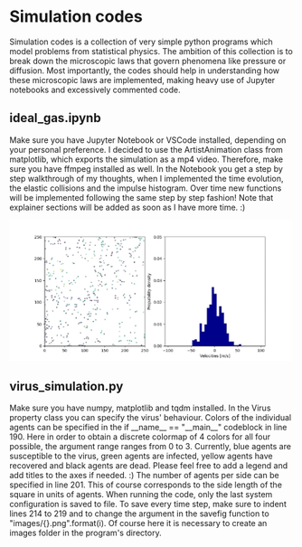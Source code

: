 # Simulation codes
Simulation codes is a collection of very simple python programs which model problems from statistical physics. The ambition of this collection is to break down the microscopic laws that govern phenomena like pressure or diffusion. Most importantly, the codes should help in understanding how these microscopic laws are implemented, making heavy use of Jupyter notebooks and excessively commented code.


## ideal_gas.ipynb
Make sure you have Jupyter Notebook or VSCode installed, depending on your personal preference. I decided to use the ArtistAnimation class from matplotlib, which exports the simulation as a mp4 video. Therefore, make sure you have ffmpeg installed as well. In the Notebook you get a step by step walkthrough of my thoughts, when I implemented the time evolution, the elastic collisions and the impulse histogram. Over time new functions will be implemented following the same step by step fashion! Note that explainer sections will be added as soon as I have more time. :)

<img src="examples/ideal_gas_end.png" alt="ideal_gas_eng.png" width="500"/>


## virus_simulation.py
Make sure you have numpy, matplotlib and tqdm installed. In the Virus property class you can specify the virus' behaviour. Colors of the individual agents can be specified in the if \_\_name\_\_ == "\_\_main\_\_" codeblock in line 190. Here in order to obtain a discrete colormap of 4 colors for all four possible, the argument range ranges from 0 to 3. Currently, blue agents are susceptible to the virus, green agents are infected, yellow agents have recovered and black agents are dead. Please feel free to add a legend and add titles to the axes if needed. :)
The number of agents per side can be specified in line 201. This of course corresponds to the side length of the square in units of agents.
When running the code, only the last system configuration is saved to file. To save every time step, make sure to indent lines 214 to 219 and to change the argument in the savefig function to "images/{}.png".format(i). Of course here it is necessary to create an images folder in the program's directory.
